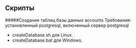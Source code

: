 ## Скрипты

#####Создание таблиц базы данных accounts
Требования: установленный postgresql, включенный сервер postgresql
* createDatabase.sh для Linux.
* createDatabase.bat для Windows.